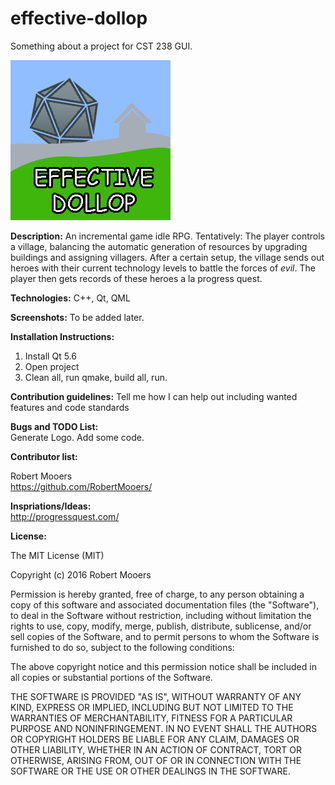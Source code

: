 # effective-dollop
Something about a project for CST 238 GUI. 

![Project Logo](effective-dollop.png "OH YEAH, A LOGO.")

<b>Description:</b> An incremental game idle RPG. Tentatively: The player controls a village, balancing the automatic generation of resources by upgrading buildings and assigning villagers. After a certain setup, the village sends out heroes with their current technology levels to battle the forces of <i>evil</i>. The player then gets records of these heroes a la progress quest.

<b>Technologies:</b> C++, Qt, QML

<b>Screenshots:</b> To be added later.

<b>Installation Instructions: </b>
  1. Install Qt 5.6 
  2. Open project 
  3. Clean all, run qmake, build all, run. 

<b>Contribution guidelines:</b> Tell me how I can help out including wanted features and code
standards

<b>Bugs and TODO List:</b><br />
  Generate Logo.
  Add some code. 

<b>Contributor list:</b>  

  Robert Mooers<br />
  https://github.com/RobertMooers/

<b>Inspriations/Ideas:</b><br />
http://progressquest.com/

<b>License: </b>

The MIT License (MIT)

Copyright (c) 2016 Robert Mooers

Permission is hereby granted, free of charge, to any person obtaining a copy
of this software and associated documentation files (the "Software"), to deal
in the Software without restriction, including without limitation the rights
to use, copy, modify, merge, publish, distribute, sublicense, and/or sell
copies of the Software, and to permit persons to whom the Software is
furnished to do so, subject to the following conditions:

The above copyright notice and this permission notice shall be included in all
copies or substantial portions of the Software.

THE SOFTWARE IS PROVIDED "AS IS", WITHOUT WARRANTY OF ANY KIND, EXPRESS OR
IMPLIED, INCLUDING BUT NOT LIMITED TO THE WARRANTIES OF MERCHANTABILITY,
FITNESS FOR A PARTICULAR PURPOSE AND NONINFRINGEMENT. IN NO EVENT SHALL THE
AUTHORS OR COPYRIGHT HOLDERS BE LIABLE FOR ANY CLAIM, DAMAGES OR OTHER
LIABILITY, WHETHER IN AN ACTION OF CONTRACT, TORT OR OTHERWISE, ARISING FROM,
OUT OF OR IN CONNECTION WITH THE SOFTWARE OR THE USE OR OTHER DEALINGS IN THE
SOFTWARE.
